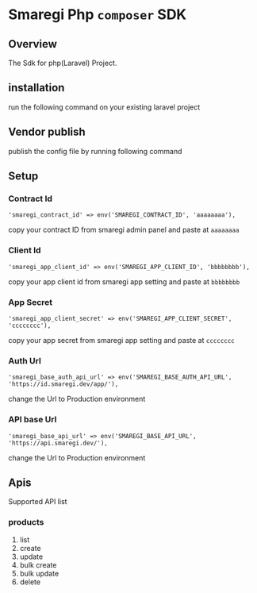 # Smaregi Php `composer` SDK

## Overview
The Sdk for php(Laravel) Project.

## installation 

 run the following command on your existing laravel project 

 <!-- `composer require arcplg/smaregi`  -->

 ## Vendor publish
 publish the config file by running following command 
 <!-- `php artisan vendor:publish ` -->
 
 ## Setup

### Contract Id
    'smaregi_contract_id' => env('SMAREGI_CONTRACT_ID', 'aaaaaaaa'),
copy your contract ID from smaregi admin panel and paste at `aaaaaaaa`

### Client Id
    'smaregi_app_client_id' => env('SMAREGI_APP_CLIENT_ID', 'bbbbbbbb'),

copy your app client id from smaregi app setting and paste at `bbbbbbbb`

### App Secret

    'smaregi_app_client_secret' => env('SMAREGI_APP_CLIENT_SECRET', 'cccccccc'),
copy your app secret from smaregi app setting and paste at `cccccccc`

### Auth Url 
    'smaregi_base_auth_api_url' => env('SMAREGI_BASE_AUTH_API_URL', 'https://id.smaregi.dev/app/'),

change the Url to Production environment

### API base Url
    'smaregi_base_api_url' => env('SMAREGI_BASE_API_URL', 'https://api.smaregi.dev/'),

change the Url to Production environment

## Apis 
Supported API list
### products
1. list
2. create
3. update
4. bulk create
5. bulk update
6. delete